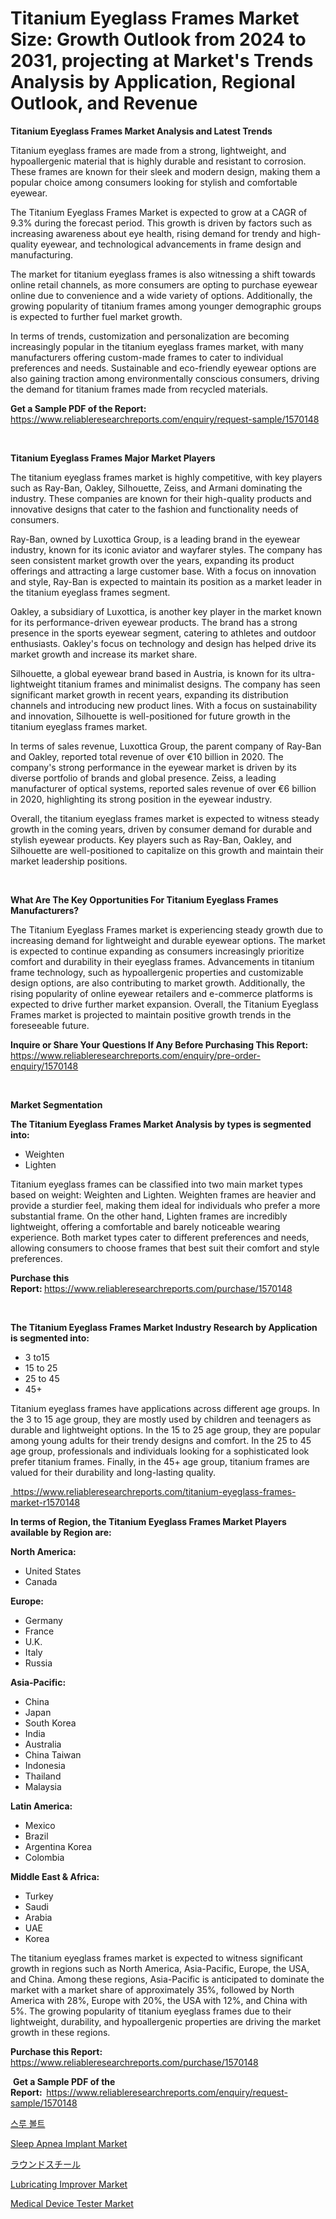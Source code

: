 <p><h1>Titanium Eyeglass Frames Market Size: Growth Outlook from 2024 to 2031, projecting at Market's Trends Analysis by Application, Regional Outlook, and Revenue</h1></p><p><strong>Titanium Eyeglass Frames Market Analysis and Latest Trends</strong></p>
<p><p>Titanium eyeglass frames are made from a strong, lightweight, and hypoallergenic material that is highly durable and resistant to corrosion. These frames are known for their sleek and modern design, making them a popular choice among consumers looking for stylish and comfortable eyewear.</p><p>The Titanium Eyeglass Frames Market is expected to grow at a CAGR of 9.3% during the forecast period. This growth is driven by factors such as increasing awareness about eye health, rising demand for trendy and high-quality eyewear, and technological advancements in frame design and manufacturing.</p><p>The market for titanium eyeglass frames is also witnessing a shift towards online retail channels, as more consumers are opting to purchase eyewear online due to convenience and a wide variety of options. Additionally, the growing popularity of titanium frames among younger demographic groups is expected to further fuel market growth.</p><p>In terms of trends, customization and personalization are becoming increasingly popular in the titanium eyeglass frames market, with many manufacturers offering custom-made frames to cater to individual preferences and needs. Sustainable and eco-friendly eyewear options are also gaining traction among environmentally conscious consumers, driving the demand for titanium frames made from recycled materials.</p></p>
<p><strong>Get a Sample PDF of the Report:&nbsp;</strong> <a href="https://www.reliableresearchreports.com/enquiry/request-sample/1570148">https://www.reliableresearchreports.com/enquiry/request-sample/1570148</a></p>
<p>&nbsp;</p>
<p><strong>Titanium Eyeglass Frames Major Market Players</strong></p>
<p><p>The titanium eyeglass frames market is highly competitive, with key players such as Ray-Ban, Oakley, Silhouette, Zeiss, and Armani dominating the industry. These companies are known for their high-quality products and innovative designs that cater to the fashion and functionality needs of consumers.</p><p>Ray-Ban, owned by Luxottica Group, is a leading brand in the eyewear industry, known for its iconic aviator and wayfarer styles. The company has seen consistent market growth over the years, expanding its product offerings and attracting a large customer base. With a focus on innovation and style, Ray-Ban is expected to maintain its position as a market leader in the titanium eyeglass frames segment.</p><p>Oakley, a subsidiary of Luxottica, is another key player in the market known for its performance-driven eyewear products. The brand has a strong presence in the sports eyewear segment, catering to athletes and outdoor enthusiasts. Oakley's focus on technology and design has helped drive its market growth and increase its market share.</p><p>Silhouette, a global eyewear brand based in Austria, is known for its ultra-lightweight titanium frames and minimalist designs. The company has seen significant market growth in recent years, expanding its distribution channels and introducing new product lines. With a focus on sustainability and innovation, Silhouette is well-positioned for future growth in the titanium eyeglass frames market.</p><p>In terms of sales revenue, Luxottica Group, the parent company of Ray-Ban and Oakley, reported total revenue of over €10 billion in 2020. The company's strong performance in the eyewear market is driven by its diverse portfolio of brands and global presence. Zeiss, a leading manufacturer of optical systems, reported sales revenue of over €6 billion in 2020, highlighting its strong position in the eyewear industry.</p><p>Overall, the titanium eyeglass frames market is expected to witness steady growth in the coming years, driven by consumer demand for durable and stylish eyewear products. Key players such as Ray-Ban, Oakley, and Silhouette are well-positioned to capitalize on this growth and maintain their market leadership positions.</p></p>
<p>&nbsp;</p>
<p><strong>What Are The Key Opportunities For Titanium Eyeglass Frames Manufacturers?</strong></p>
<p><p>The Titanium Eyeglass Frames market is experiencing steady growth due to increasing demand for lightweight and durable eyewear options. The market is expected to continue expanding as consumers increasingly prioritize comfort and durability in their eyeglass frames. Advancements in titanium frame technology, such as hypoallergenic properties and customizable design options, are also contributing to market growth. Additionally, the rising popularity of online eyewear retailers and e-commerce platforms is expected to drive further market expansion. Overall, the Titanium Eyeglass Frames market is projected to maintain positive growth trends in the foreseeable future.</p></p>
<p><strong>Inquire or Share Your Questions If Any Before Purchasing This Report:</strong> <a href="https://www.reliableresearchreports.com/enquiry/pre-order-enquiry/1570148">https://www.reliableresearchreports.com/enquiry/pre-order-enquiry/1570148</a></p>
<p>&nbsp;</p>
<p><strong>Market Segmentation</strong></p>
<p><strong>The Titanium Eyeglass Frames Market Analysis by types is segmented into:</strong></p>
<p><ul><li>Weighten</li><li>Lighten</li></ul></p>
<p><p>Titanium eyeglass frames can be classified into two main market types based on weight: Weighten and Lighten. Weighten frames are heavier and provide a sturdier feel, making them ideal for individuals who prefer a more substantial frame. On the other hand, Lighten frames are incredibly lightweight, offering a comfortable and barely noticeable wearing experience. Both market types cater to different preferences and needs, allowing consumers to choose frames that best suit their comfort and style preferences.</p></p>
<p><strong>Purchase this Report:&nbsp;</strong><a href="https://www.reliableresearchreports.com/purchase/1570148">https://www.reliableresearchreports.com/purchase/1570148</a></p>
<p>&nbsp;</p>
<p><strong>The Titanium Eyeglass Frames Market Industry Research by Application is segmented into:</strong></p>
<p><ul><li>3 to15</li><li>15 to 25</li><li>25 to 45</li><li>45+</li></ul></p>
<p><p>Titanium eyeglass frames have applications across different age groups. In the 3 to 15 age group, they are mostly used by children and teenagers as durable and lightweight options. In the 15 to 25 age group, they are popular among young adults for their trendy designs and comfort. In the 25 to 45 age group, professionals and individuals looking for a sophisticated look prefer titanium frames. Finally, in the 45+ age group, titanium frames are valued for their durability and long-lasting quality.</p></p>
<p><a href="https://www.reliableresearchreports.com/titanium-eyeglass-frames-market-r1570148">&nbsp;https://www.reliableresearchreports.com/titanium-eyeglass-frames-market-r1570148</a></p>
<p><strong>In terms of Region, the Titanium Eyeglass Frames Market Players available by Region are:</strong></p>
<p>
    <p> <strong> North America: </strong>
        <ul>
            <li>United States</li>
            <li>Canada</li>
        </ul>
        </p> 
    <p> <strong> Europe: </strong>
        <ul>
            <li>Germany</li>
            <li>France</li>
            <li>U.K.</li>
            <li>Italy</li>
            <li>Russia</li>
        </ul>
        </p> 
    <p> <strong> Asia-Pacific: </strong>
        <ul>
            <li>China</li>
            <li>Japan</li>
            <li>South Korea</li>
            <li>India</li>
            <li>Australia</li>
            <li>China Taiwan</li>
            <li>Indonesia</li>
            <li>Thailand</li>
            <li>Malaysia</li>
        </ul>
        </p> 
    <p> <strong> Latin America: </strong>
        <ul>
            <li>Mexico</li>
            <li>Brazil</li>
            <li>Argentina Korea</li>
            <li>Colombia</li>
        </ul>
        </p> 
    <p> <strong> Middle East & Africa: </strong>
        <ul>
            <li>Turkey</li>
            <li>Saudi</li>
            <li>Arabia</li>
            <li>UAE</li>
            <li>Korea</li>
        </ul>
    </p>
    </p>
<p><p>The titanium eyeglass frames market is expected to witness significant growth in regions such as North America, Asia-Pacific, Europe, the USA, and China. Among these regions, Asia-Pacific is anticipated to dominate the market with a market share of approximately 35%, followed by North America with 28%, Europe with 20%, the USA with 12%, and China with 5%. The growing popularity of titanium eyeglass frames due to their lightweight, durability, and hypoallergenic properties are driving the market growth in these regions.</p></p>
<p><strong>Purchase this Report: </strong><a href="https://www.reliableresearchreports.com/purchase/1570148">https://www.reliableresearchreports.com/purchase/1570148</a></p>
<p>&nbsp;<strong>Get a Sample PDF of the Report:&nbsp;&nbsp;</strong><a href="https://www.reliableresearchreports.com/enquiry/request-sample/1570148">https://www.reliableresearchreports.com/enquiry/request-sample/1570148</a></p>
<p><strong></strong></p>
<p><p><a href="https://github.com/Howaoole34545/Market-Research-Report-List-1/blob/main/202024643935.md">스루 볼트</a></p><p><a href="https://github.com/Alonsoolds3wq1d81czn8rbol/Market-Research-Report-List-2/blob/main/sleep-apnea-implant-market.md">Sleep Apnea Implant Market</a></p><p><a href="https://github.com/charm854/Market-Research-Report-List-1/blob/main/441857949263.md">ラウンドスチール</a></p><p><a href="https://issuu.com/reportprime-2/docs/lubricating-improver-market-size-2030.pptx">Lubricating Improver Market</a></p><p><a href="https://github.com/yemakinde/Market-Research-Report-List-2/blob/main/medical-device-tester-market.md">Medical Device Tester Market</a></p></p>
